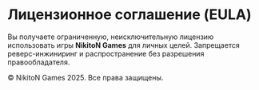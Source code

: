 # Лицензионное соглашение (EULA)

Вы получаете ограниченную, неисключительную лицензию использовать игры **NikitoN Games** для личных целей.
Запрещается реверс-инжиниринг и распространение без разрешения правообладателя.

© NikitoN Games 2025. Все права защищены.
